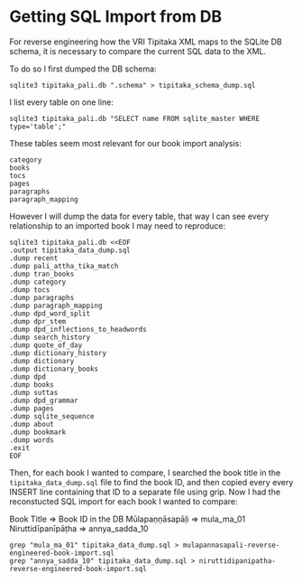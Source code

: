# Getting SQL Import from DB
For reverse engineering how the VRI Tipitaka XML maps to the SQLite DB schema, it is necessary to compare the current SQL data to the XML.

To do so I first dumped the DB schema:
```
sqlite3 tipitaka_pali.db ".schema" > tipitaka_schema_dump.sql
```

I list every table on one line:
```
sqlite3 tipitaka_pali.db "SELECT name FROM sqlite_master WHERE type='table';"
```

These tables seem most relevant for our book import analysis:
```
category
books
tocs
pages
paragraphs
paragraph_mapping
```

However I will dump the data for every table, that way I can see every relationship to an imported book I may need to reproduce:
```
sqlite3 tipitaka_pali.db <<EOF
.output tipitaka_data_dump.sql
.dump recent
.dump pali_attha_tika_match
.dump tran_books
.dump category
.dump tocs
.dump paragraphs
.dump paragraph_mapping
.dump dpd_word_split
.dump dpr_stem
.dump dpd_inflections_to_headwords
.dump search_history
.dump quote_of_day
.dump dictionary_history
.dump dictionary
.dump dictionary_books
.dump dpd
.dump books
.dump suttas
.dump dpd_grammar
.dump pages
.dump sqlite_sequence
.dump about
.dump bookmark
.dump words
.exit
EOF
```

Then, for each book I wanted to compare, I searched the book title in the `tipitaka_data_dump.sql` file to find the book ID, and then copied every every INSERT line containing that ID to a separate file using grip. Now I had the reconstucted SQL import for each book I wanted to compare:

Book Title => Book ID in the DB
Mūlapaṇṇāsapāḷi => mula_ma_01
Niruttidīpanīpāṭha => annya_sadda_10

```
grep "mula_ma_01" tipitaka_data_dump.sql > mulapannasapali-reverse-engineered-book-import.sql
grep "annya_sadda_10" tipitaka_data_dump.sql > niruttidipanipatha-reverse-engineered-book-import.sql
```